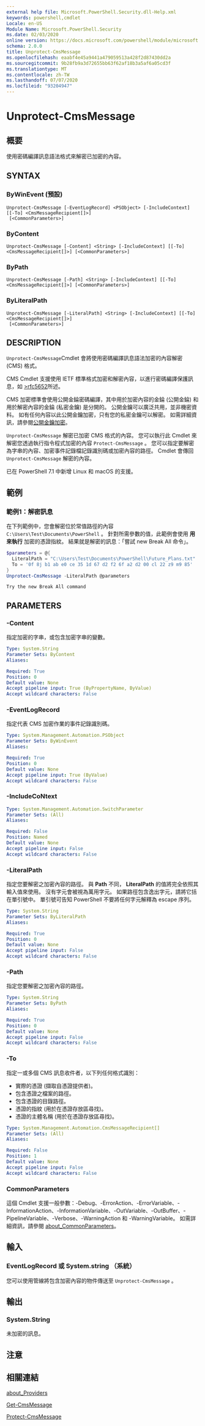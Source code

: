 ```yaml
---
external help file: Microsoft.PowerShell.Security.dll-Help.xml
keywords: powershell,cmdlet
Locale: en-US
Module Name: Microsoft.PowerShell.Security
ms.date: 02/03/2020
online version: https://docs.microsoft.com/powershell/module/microsoft.powershell.security/unprotect-cmsmessage?view=powershell-7.1&WT.mc_id=ps-gethelp
schema: 2.0.0
title: Unprotect-CmsMessage
ms.openlocfilehash: eaabf4e45a9441a479059513a428f2d87430dd2a
ms.sourcegitcommit: 9b28fb9a3d72655bb63f62af18b3a5af6a05cd3f
ms.translationtype: MT
ms.contentlocale: zh-TW
ms.lasthandoff: 07/07/2020
ms.locfileid: "93204947"
---
```

# Unprotect-CmsMessage

## 概要
使用密碼編譯訊息語法格式來解密已加密的內容。

## SYNTAX

### ByWinEvent (預設) 

```
Unprotect-CmsMessage [-EventLogRecord] <PSObject> [-IncludeContext] [[-To] <CmsMessageRecipient[]>]
 [<CommonParameters>]
```

### ByContent

```
Unprotect-CmsMessage [-Content] <String> [-IncludeContext] [[-To] <CmsMessageRecipient[]>] [<CommonParameters>]
```

### ByPath

```
Unprotect-CmsMessage [-Path] <String> [-IncludeContext] [[-To] <CmsMessageRecipient[]>] [<CommonParameters>]
```

### ByLiteralPath

```
Unprotect-CmsMessage [-LiteralPath] <String> [-IncludeContext] [[-To] <CmsMessageRecipient[]>]
 [<CommonParameters>]
```

## DESCRIPTION

`Unprotect-CmsMessage`Cmdlet 會將使用密碼編譯訊息語法加密的內容解密 (CMS) 格式。

CMS Cmdlet 支援使用 IETF 標準格式加密和解密內容，以進行密碼編譯保護訊息，如 [>rfc5652](https://tools.ietf.org/html/rfc5652)所述。

CMS 加密標準會使用公開金錀密碼編譯，其中用於加密內容的金錀 (公開金錀) 和用於解密內容的金錀 (私密金鑰) 是分開的。 公開金鑰可以廣泛共用，並非機密資料。 如有任何內容以此公開金鑰加密，只有您的私密金鑰可以解密。 如需詳細資訊，請參閱[公開金鑰加密](https://en.wikipedia.org/wiki/Public-key_cryptography)。

`Unprotect-CmsMessage` 解密已加密 CMS 格式的內容。 您可以執行此 Cmdlet 來解密您透過執行指令程式加密的內容 `Protect-CmsMessage` 。 您可以指定要解密為字串的內容、加密事件記錄檔記錄識別碼或加密內容的路徑。 Cmdlet 會傳回 `Unprotect-CmsMessage` 解密的內容。

已在 PowerShell 7.1 中新增 Linux 和 macOS 的支援。

## 範例

### 範例1：解密訊息

在下列範例中，您會解密位於常值路徑的內容 `C:\Users\Test\Documents\PowerShell` 。 針對所需參數的值，此範例會使用 **用來執行** 加密的憑證指紋。 結果就是解密的訊息：「嘗試 new Break All 命令」。

```powershell
$parameters = @{
  LiteralPath = "C:\Users\Test\Documents\PowerShell\Future_Plans.txt"
  To = '0f 8j b1 ab e0 ce 35 1d 67 d2 f2 6f a2 d2 00 cl 22 z9 m9 85'
}
Unprotect-CmsMessage -LiteralPath @parameters
```

```Output
Try the new Break All command
```

## PARAMETERS

### -Content

指定加密的字串，或包含加密字串的變數。

```yaml
Type: System.String
Parameter Sets: ByContent
Aliases:

Required: True
Position: 0
Default value: None
Accept pipeline input: True (ByPropertyName, ByValue)
Accept wildcard characters: False
```

### -EventLogRecord

指定代表 CMS 加密作業的事件記錄識別碼。

```yaml
Type: System.Management.Automation.PSObject
Parameter Sets: ByWinEvent
Aliases:

Required: True
Position: 0
Default value: None
Accept pipeline input: True (ByValue)
Accept wildcard characters: False
```

### -IncludeCoNtext

```yaml
Type: System.Management.Automation.SwitchParameter
Parameter Sets: (All)
Aliases:

Required: False
Position: Named
Default value: None
Accept pipeline input: False
Accept wildcard characters: False
```

### -LiteralPath

指定您要解密之加密內容的路徑。 與 **Path** 不同， **LiteralPath** 的值將完全依照其輸入值來使用。 沒有字元會被視為萬用字元。 如果路徑包含逸出字元，請將它括在單引號中。 單引號可告知 PowerShell 不要將任何字元解釋為 escape 序列。

```yaml
Type: System.String
Parameter Sets: ByLiteralPath
Aliases:

Required: True
Position: 0
Default value: None
Accept pipeline input: False
Accept wildcard characters: False
```

### -Path

指定您要解密之加密內容的路徑。

```yaml
Type: System.String
Parameter Sets: ByPath
Aliases:

Required: True
Position: 0
Default value: None
Accept pipeline input: False
Accept wildcard characters: False
```

### -To

指定一或多個 CMS 訊息收件者，以下列任何格式識別：

- 實際的憑證 (擷取自憑證提供者)。
- 包含憑證之檔案的路徑。
- 包含憑證的目錄路徑。
- 憑證的指紋 (用於在憑證存放區尋找)。
- 憑證的主體名稱 (用於在憑證存放區尋找)。

```yaml
Type: System.Management.Automation.CmsMessageRecipient[]
Parameter Sets: (All)
Aliases:

Required: False
Position: 1
Default value: None
Accept pipeline input: False
Accept wildcard characters: False
```

### CommonParameters

這個 Cmdlet 支援一般參數：-Debug、-ErrorAction、-ErrorVariable、-InformationAction、-InformationVariable、-OutVariable、-OutBuffer、-PipelineVariable、-Verbose、-WarningAction 和 -WarningVariable。 如需詳細資訊，請參閱 [about_CommonParameters](https://go.microsoft.com/fwlink/?LinkID=113216)。

## 輸入

### EventLogRecord 或 System.string （系統）

您可以使用管線將包含加密內容的物件傳送至 `Unprotect-CmsMessage` 。

## 輸出

### System.String

未加密的訊息。

## 注意

## 相關連結

[about_Providers](../Microsoft.PowerShell.Core/About/about_Providers.md)

[Get-CmsMessage](Get-CmsMessage.md)

[Protect-CmsMessage](Protect-CmsMessage.md)

